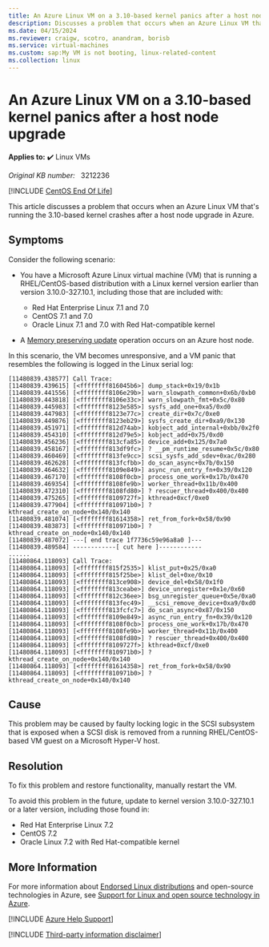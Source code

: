 ```yaml
---
title: An Azure Linux VM on a 3.10-based kernel panics after a host node upgrade
description: Discusses a problem that occurs when an Azure Linux VM that's running the 3.10-based kernel crashes after a host node upgrade in Azure. Provides a resolution.
ms.date: 04/15/2024
ms.reviewer: craigw, scotro, anandram, borisb
ms.service: virtual-machines
ms.custom: sap:My VM is not booting, linux-related-content
ms.collection: linux
---
```

# An Azure Linux VM on a 3.10-based kernel panics after a host node upgrade

**Applies to:** :heavy_check_mark: Linux VMs

_Original KB number:_ &nbsp; 3212236

[!INCLUDE [CentOS End Of Life](../../../includes/centos-end-of-life-note.md)]

This article  discusses a problem that occurs when an Azure Linux VM that's running the 3.10-based kernel crashes after a host node upgrade in Azure.

## Symptoms

Consider the following scenario:

- You have a Microsoft Azure Linux virtual machine (VM) that is running a RHEL/CentOS-based distribution with a Linux kernel version earlier than version 3.10.0-327.10.1, including those that are included with:

  - Red Hat Enterprise Linux 7.1 and 7.0
  - CentOS 7.1 and 7.0
  - Oracle Linux 7.1 and 7.0 with Red Hat-compatible kernel

- A [Memory preserving update](/azure/virtual-machines/maintenance-and-updates?toc=/azure/virtual-machines/windows/toc.json&bc=/azure/virtual-machines/windows/breadcrumb/toc.json#maintenance-that-doesnt-require-a-reboot) operation occurs on an Azure host node.

In this scenario, the VM becomes unresponsive, and a VM panic that resembles the following is logged in the Linux serial log:

```
[11480839.438577] Call Trace:
[11480839.439615] [<ffffffff816045b6>] dump_stack+0x19/0x1b
[11480839.441556] [<ffffffff8106e29b>] warn_slowpath_common+0x6b/0xb0
[11480839.443818] [<ffffffff8106e33c>] warn_slowpath_fmt+0x5c/0x80
[11480839.445983] [<ffffffff8123e585>] sysfs_add_one+0xa5/0xd0
[11480839.447983] [<ffffffff8123e77c>] create_dir+0x7c/0xe0
[11480839.449876] [<ffffffff8123eb29>] sysfs_create_dir+0xa9/0x130
[11480839.451971] [<ffffffff812d74ab>] kobject_add_internal+0xbb/0x2f0
[11480839.454310] [<ffffffff812d79e5>] kobject_add+0x75/0xd0
[11480839.456236] [<ffffffff813cfa85>] device_add+0x125/0x7a0
[11480839.458167] [<ffffffff813df9fc>] ? __pm_runtime_resume+0x5c/0x80
[11480839.460469] [<ffffffff813fe9cc>] scsi_sysfs_add_sdev+0xac/0x280
[11480839.462628] [<ffffffff813fcfbb>] do_scan_async+0x7b/0x150
[11480839.464632] [<ffffffff8109e849>] async_run_entry_fn+0x39/0x120
[11480839.467170] [<ffffffff8108f0cb>] process_one_work+0x17b/0x470
[11480839.469354] [<ffffffff8108fe9b>] worker_thread+0x11b/0x400
[11480839.472310] [<ffffffff8108fd80>] ? rescuer_thread+0x400/0x400
[11480839.475265] [<ffffffff8109727f>] kthread+0xcf/0xe0
[11480839.477904] [<ffffffff810971b0>] ? kthread_create_on_node+0x140/0x140
[11480839.481074] [<ffffffff81614358>] ret_from_fork+0x58/0x90
[11480839.483873] [<ffffffff810971b0>] ? kthread_create_on_node+0x140/0x140
[11480839.487072] ---[ end trace 1f7736c59e96a8a0 ]---
[11480839.489584] ------------[ cut here ]------------
......
[11480864.118093] Call Trace:
[11480864.118093] [<ffffffff815f2535>] klist_put+0x25/0xa0
[11480864.118093] [<ffffffff815f25be>] klist_del+0xe/0x10
[11480864.118093] [<ffffffff813ce908>] device_del+0x58/0x1f0
[11480864.118093] [<ffffffff813ceabe>] device_unregister+0x1e/0x60
[11480864.118093] [<ffffffff812c36ee>] bsg_unregister_queue+0x5e/0xa0
[11480864.118093] [<ffffffff813fec49>] __scsi_remove_device+0xa9/0xd0
[11480864.118093] [<ffffffff813fcfc7>] do_scan_async+0x87/0x150
[11480864.118093] [<ffffffff8109e849>] async_run_entry_fn+0x39/0x120
[11480864.118093] [<ffffffff8108f0cb>] process_one_work+0x17b/0x470
[11480864.118093] [<ffffffff8108fe9b>] worker_thread+0x11b/0x400
[11480864.118093] [<ffffffff8108fd80>] ? rescuer_thread+0x400/0x400
[11480864.118093] [<ffffffff8109727f>] kthread+0xcf/0xe0
[11480864.118093] [<ffffffff810971b0>] ? kthread_create_on_node+0x140/0x140
[11480864.118093] [<ffffffff81614358>] ret_from_fork+0x58/0x90
[11480864.118093] [<ffffffff810971b0>] ? kthread_create_on_node+0x140/0x140
```

## Cause

This problem may be caused by faulty locking logic in the SCSI subsystem that is exposed when a SCSI disk is removed from a running RHEL/CentOS-based VM guest on a Microsoft Hyper-V host.

## Resolution

To fix this problem and restore functionality, manually restart the VM.

To avoid this problem in the future, update to kernel version 3.10.0-327.10.1 or a later version, including those found in:

- Red Hat Enterprise Linux 7.2
- CentOS 7.2
- Oracle Linux 7.2 with Red Hat-compatible kernel

## More Information

For more information about [Endorsed Linux distributions](/azure/virtual-machines/linux/endorsed-distros) and open-source technologies in Azure, see [Support for Linux and open source technology in Azure](https://support.microsoft.com/help/2941892).

[!INCLUDE [Azure Help Support](../../../includes/azure-help-support.md)]

[!INCLUDE [Third-party information disclaimer](../../../includes/third-party-disclaimer.md)]
